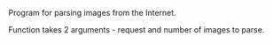 Program for parsing images from the Internet.

Function takes 2 arguments - request and number of images to parse.
